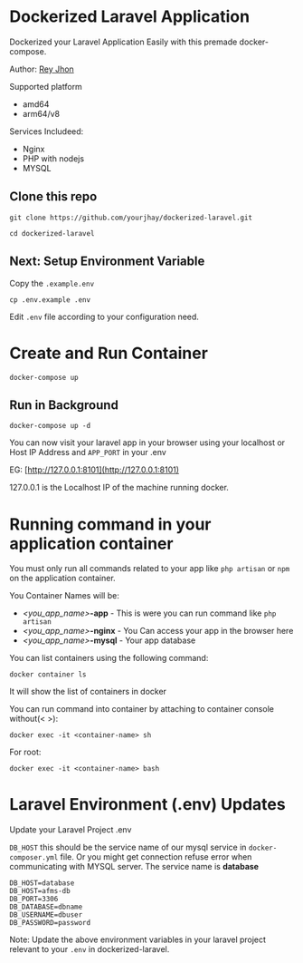 # Dockerized Laravel Application

Dockerized your Laravel Application Easily with this premade docker-compose.

Author: [Rey Jhon](https://github.com/yourjhay)


Supported platform
- amd64
- arm64/v8

Services Includeed:
- Nginx
- PHP with nodejs
- MYSQL

## Clone this repo

```
git clone https://github.com/yourjhay/dockerized-laravel.git
```

```
cd dockerized-laravel
```


## Next: Setup Environment Variable

Copy the `.example.env`

```
cp .env.example .env
```

Edit `.env` file according to your configuration need.

# Create and Run Container 

```
docker-compose up
```

## Run in Background

```
docker-compose up -d 
```

You can now visit your laravel app in your browser using your localhost or Host IP Address and `APP_PORT` in your .env

EG:
[http://127.0.0.1:8101](http://127.0.0.1:8101)

127.0.0.1 is the Localhost IP of the machine running docker.
#
#

# Running command in your application container

You must only run all commands related to your app like `php artisan` or `npm` on the application container.

You Container Names will be:
- *<you_app_name>***-app** - This is were you can run command like `php artisan`
- *<you_app_name>***-nginx** - You Can access your app in the browser here
- *<you_app_name>***-mysql** - Your app database

You can list containers using the following command:
```
docker container ls
```
It will show the list of containers in docker

You can  run command into container by attaching to container console without(< >):
```
docker exec -it <container-name> sh
```

For root:
```
docker exec -it <container-name> bash
```


# Laravel Environment (.env) Updates

Update your Laravel Project .env

`DB_HOST` this should be the service name of our mysql service in `docker-composer.yml` file. Or you might get connection refuse error when communicating with MYSQL server.
The service name is **database**

```
DB_HOST=database
DB_HOST=afms-db
DB_PORT=3306
DB_DATABASE=dbname
DB_USERNAME=dbuser
DB_PASSWORD=password
```

Note: Update the above environment variables in your laravel project relevant to your `.env` in dockerized-laravel.
